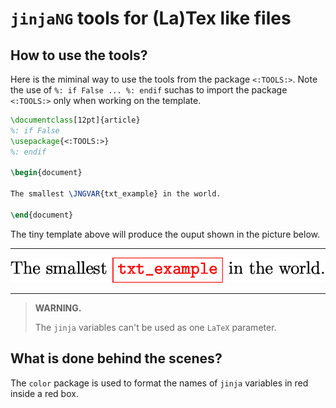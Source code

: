 `jinjaNG` tools for (La)Tex like files
======================================

How to use the tools?
---------------------

Here is the miminal way to use the tools from the package `<:TOOLS:>`. Note the use of `%: if False ... %: endif` suchas to import the package `<:TOOLS:>` only when working on the template.

~~~latex
\documentclass[12pt]{article}
%: if False
\usepackage{<:TOOLS:>}
%: endif

\begin{document}

The smallest \JNGVAR{txt_example} in the world.

\end{document}
~~~

The tiny template above will produce the ouput shown in the picture below.

---

![output](images/exavar.png)

---

> **WARNING.**
>
> The `jinja` variables can't be used as one `LaTeX` parameter.


What is done behind the scenes?
-------------------------------

The `color` package is used to format the names of `jinja` variables in red inside a red box.
